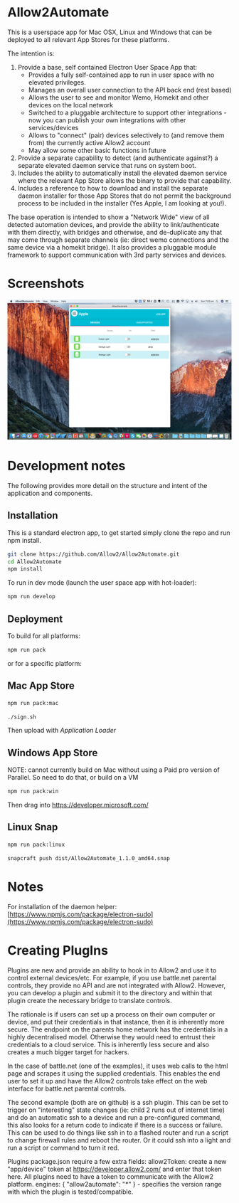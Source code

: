 Allow2Automate
==============

This is a userspace app for Mac OSX, Linux and Windows that can be deployed to all relevant
App Stores for these platforms.

The intention is:
1. Provide a base, self contained Electron User Space App that:
    * Provides a fully self-contained app to run in user space with no elevated privileges.
    * Manages an overall user connection to the API back end (rest based)
    * Allows the user to see and monitor Wemo, Homekit and other devices on the local network
    * Switched to a pluggable architecture to support other integrations - now you can publish your own integrations with other services/devices
    * Allows to "connect" (pair) devices selectively to (and remove them from) the currently active Allow2 account
    * May allow some other basic functions in future
2. Provide a separate capability to detect (and authenticate against?) a separate elevated daemon service that runs
on system boot.
3. Includes the ability to automatically install the elevated daemon service where the relevant App Store
allows the binary to provide that capability.
4. Includes a reference to how to download and install the separate daemon installer for those App Stores that
do not permit the background process to be included in the installer (Yes Apple, I am looking at you!).

The base operation is intended to show a "Network Wide" view of all detected automation devices, and provide the ability to
link/authenticate with them directly, with bridges and otherwise, and de-duplicate any that may come through separate channels
(ie: direct wemo connections and the same device via a homekit bridge).
It also provides a pluggable module framework to support communication with 3rd party services and devices.

# Screenshots

![Allow2Automate on OSX](/ScreenShots/Screen%20Shot%204.png?raw=true "Allow2Automate on OSX")

# Development notes

The following provides more detail on the structure and intent of the application and components.

## Installation

This is a standard electron app, to get started simply clone the repo and run npm install.

```sh
git clone https://github.com/Allow2/Allow2Automate.git
cd Allow2Automate
npm install
```

To run in dev mode (launch the user space app with hot-loader):

```sh
npm run develop
```

## Deployment

To build for all platforms:

```sh
npm run pack
```

or for a specific platform:

## Mac App Store

```sh
npm run pack:mac
```

```sh
./sign.sh
```

Then upload with *Application Loader*

## Windows App Store

NOTE: cannot currently build on Mac without using a Paid pro version of Parallel.
So need to do that, or build on a VM

```sh
npm run pack:win
```

Then drag into https://developer.microsoft.com/

## Linux Snap

```sh
npm run pack:linux
```

```sh
snapcraft push dist/Allow2Automate_1.1.0_amd64.snap
```

# Notes

For installation of the daemon helper:
[https://www.npmjs.com/package/electron-sudo](https://www.npmjs.com/package/electron-sudo)

# Creating PlugIns

Plugins are new and provide an ability to hook in to Allow2 and use it to control external devices/etc. For example, if you use battle.net parental controls,
they provide no API and are not integrated with Allow2. However, you can develop a plugin and submit it to the directory and within that plugin
create the necessary bridge to translate controls.

The rationale is if users can set up a process on their own computer or device, and put their credentials in that instance, then it is inherently
more secure. The endpoint on the parents home network has the credentials in a highly decentralised model. Otherwise they would need to entrust
their credentials to a cloud service. This is inherently less secure and also creates a much bigger target for hackers.

In the case of battle.net (one of the examples), it uses web calls to the html page and scrapes it using the supplied credentials. This enables
the end user to set it up and have the Allow2 controls take effect on the web interface for battle.net parental controls.

The second example (both are on github) is a ssh plugin. This can be set to trigger on "interesting" state changes (ie: child 2 runs out of
internet time) and do an automatic ssh to a device and run a pre-configured command, this also looks for a return code to indicate if there is a
success or failure. This can be used to do things like ssh in to a flashed router and run a script to change firewall rules and reboot the router.
Or it could ssh into a light and run a script or command to turn it red.

Plugins package.json require a few extra fields:
allow2Token: create a new "app/device" token at https://developer.allow2.com/ and enter that token here. All plugins need to have a token to
communicate with the Allow2 platform.
engines: { "allow2automate": "*" } - specifies the version range with which the plugin is tested/compatible.